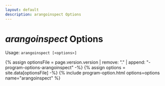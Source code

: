 ```yaml
---
layout: default
description: arangoinspect Options
---
```

# _arangoinspect_ Options

Usage: `arangoinspect [<options>]`

{% assign optionsFile = page.version.version | remove: "." | append: "-program-options-arangoinspect" -%}
{% assign options = site.data[optionsFile] -%}
{% include program-option.html options=options name="arangoinspect" %}
